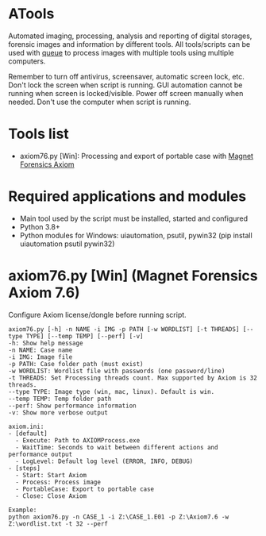 # ATools
Automated imaging, processing, analysis and reporting of digital storages, forensic images and information by different tools.
All tools/scripts can be used with [queue](https://github.com/daniel-radesjo/queue) to process images with multiple tools using multiple computers.

Remember to turn off antivirus, screensaver, automatic screen lock, etc. Don't lock the screen when script is running. GUI automation cannot be running when screen is locked/visible. Power off screen manually when needed. Don't use the computer when script is running.

# Tools list
- axiom76.py [Win]: Processing and export of portable case with [Magnet Forensics Axiom](https://www.magnetforensics.com/products/magnet-axiom)

# Required applications and modules
- Main tool used by the script must be installed, started and configured
- Python 3.8+
- Python modules for Windows: uiautomation, psutil, pywin32 (pip install uiautomation psutil pywin32)

# axiom76.py [Win] (Magnet Forensics Axiom 7.6)
Configure Axiom license/dongle before running script.
```
axiom76.py [-h] -n NAME -i IMG -p PATH [-w WORDLIST] [-t THREADS] [--type TYPE] [--temp TEMP] [--perf] [-v]
-h: Show help message
-n NAME: Case name
-i IMG: Image file
-p PATH: Case folder path (must exist)
-w WORDLIST: Wordlist file with passwords (one password/line)
-t THREADS: Set Processing threads count. Max supported by Axiom is 32 threads.
--type TYPE: Image type (win, mac, linux). Default is win.
--temp TEMP: Temp folder path
--perf: Show performance information
-v: Show more verbose output

axiom.ini:
- [default]
  - Execute: Path to AXIOMProcess.exe
  - WaitTime: Seconds to wait between different actions and performance output
  - LogLevel: Default log level (ERROR, INFO, DEBUG)
- [steps]
  - Start: Start Axiom
  - Process: Process image
  - PortableCase: Export to portable case
  - Close: Close Axiom

Example:
python axiom76.py -n CASE_1 -i Z:\CASE_1.E01 -p Z:\Axiom7.6 -w Z:\wordlist.txt -t 32 --perf
```
